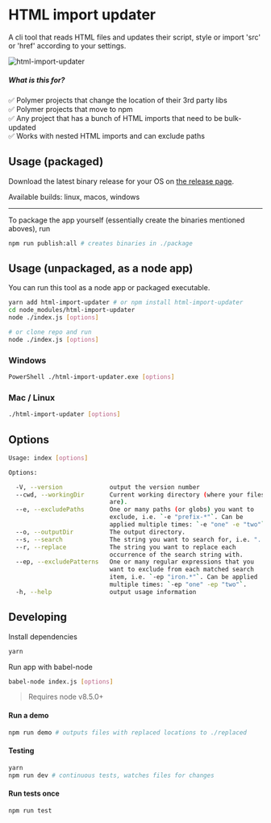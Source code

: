 # HTML import updater
A cli tool that reads HTML files and updates their script, style or import 'src' or 'href' according to your settings.

![html-import-updater](https://user-images.githubusercontent.com/1515742/31330377-7588674e-acde-11e7-94a9-40f73e7d1441.gif)

##### What is this for?
✅ Polymer projects that change the location of their 3rd party libs<br/>
✅ Polymer projects that move to npm <br/>
✅ Any project that has a bunch of HTML imports that need to be bulk-updated <br/>
✅ Works with nested HTML imports and can exclude paths

## Usage (packaged)
Download the latest binary release for your OS on [the release page](https://github.com/danmindru/html-import-updater/releases).

Available builds: linux, macos, windows

-------------------------------------------------------------------

To package the app yourself (essentially create the binaries mentioned aboves), run
```bash
npm run publish:all # creates binaries in ./package
```

## Usage (unpackaged, as a node app)
You can run this tool as a node app or packaged executable.

```bash
yarn add html-import-updater # or npm install html-import-updater
cd node_modules/html-import-updater
node ./index.js [options]
```

```bash
# or clone repo and run
node ./index.js [options]
```

### Windows
```bash
PowerShell ./html-import-updater.exe [options]
```
### Mac / Linux
```bash
./html-import-updater [options]
```

## Options
```bash
Usage: index [options]

Options:

  -V, --version             output the version number
  --cwd, --workingDir       Current working directory (where your files
                            are).
  --e, --excludePaths       One or many paths (or globs) you want to
                            exclude, i.e. `-e "prefix-*"`. Can be
                            applied multiple times: `-e "one" -e "two"`.
  --o, --outputDir          The output directory.
  --s, --search             The string you want to search for, i.e. "../"
  --r, --replace            The string you want to replace each     
                            occurrence of the search string with.
  --ep, --excludePatterns   One or many regular expressions that you
                            want to exclude from each matched search
                            item, i.e. `-ep "iron.*"`. Can be applied
                            multiple times: `-ep "one" -ep "two"`.
  -h, --help                output usage information
```

## Developing
Install dependencies
```bash
yarn
```

Run app with babel-node
```bash
babel-node index.js [options]
```

> Requires node v8.5.0+

#### Run a demo
```bash
npm run demo # outputs files with replaced locations to ./replaced
```

#### Testing
```bash
yarn
npm run dev # continuous tests, watches files for changes
```

#### Run tests once
```bash
npm run test
```
